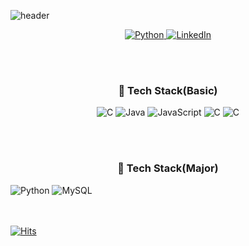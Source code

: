 ![header](https://capsule-render.vercel.app/api?type=waving&color=gradient&height=300&section=header&text=Hello%20World&fontSize=90&animation=twinkling)


<div align=center> 
<a href="https://www.instagram.com/jaej0321/" target="_blank"><img alt="Python" src ="https://img.shields.io/badge/jaej0321-E4405F.svg?&style=for-the-badge&logo=Instagram&logoColor=white"/> 
 <a href="https://www.linkedin.com/in/jaejun-jeong-96b686228/" target="_blank"><img alt="LinkedIn" src ="https://img.shields.io/badge/LinkedIn-0A66C2.svg?&style=for-the-badge&logo=LinkedIn&logoColor=white"/></a>
</div>
 
<br/><br/> 
### <div align=center> :hatched_chick: Tech Stack(Basic)</div>
<div align=center> 
<img alt="C" src ="https://img.shields.io/badge/-E4405F.svg?&style=for-the-badge&logo=C&logoColor=white"/>
 <img alt="Java" src ="https://img.shields.io/badge/-007396.svg?&style=for-the-badge&logo=Java&logoColor=white"/>
 <img alt="JavaScript" src ="https://img.shields.io/badge/-F7DF1E.svg?&style=for-the-badge&logo=JavaScript&logoColor=white"/>
 <img alt="C" src ="https://img.shields.io/badge/-E4405F.svg?&style=for-the-badge&logo=C&logoColor=white"/>
 <img alt="C" src ="https://img.shields.io/badge/-E4405F.svg?&style=for-the-badge&logo=C&logoColor=white"/>
</div>

  
 <br/><br/> 
### <div align=center> :gem: Tech Stack(Major) </div>
![Python](https://img.shields.io/badge/python-3670A0?style=for-the-badge&logo=python&logoColor=ffdd54) ![MySQL](https://img.shields.io/badge/mysql-%2300f.svg?style=for-the-badge&logo=mysql&logoColor=white)

<br/><br/>
[![Hits](https://hits.seeyoufarm.com/api/count/incr/badge.svg?url=https%3A%2F%2Fgithub.com%2Fjaejunjeong&count_bg=%2379C83D&title_bg=%23555555&icon=&icon_color=%231C3DA2&title=Hits%21&edge_flat=false)](https://hits.seeyoufarm.com)

